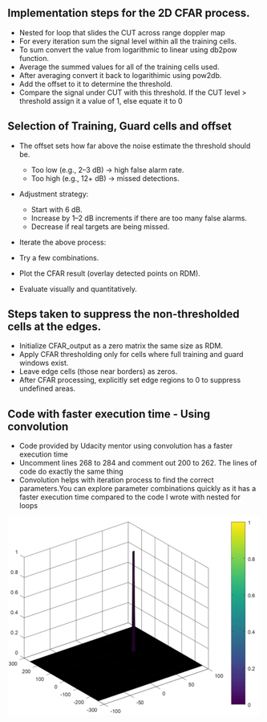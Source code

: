 ## Implementation steps for the 2D CFAR process.

* Nested for loop that slides the CUT across range doppler map
* For every iteration sum the signal level within all the training cells. 
* To sum convert the value from logarithmic to linear using db2pow function.
* Average the summed values for all of the training cells used. 
* After averaging convert it back to logarithimic using pow2db.
* Add the offset to it to determine the threshold. 
* Compare the signal under CUT with this threshold. If the CUT level > threshold assign
it a value of 1, else equate it to 0


## Selection of Training, Guard cells and offset

* The offset sets how far above the noise estimate the threshold should be.
    * Too low (e.g., 2–3 dB) → high false alarm rate.
    * Too high (e.g., 12+ dB) → missed detections.
* Adjustment strategy:
  * Start with 6 dB.
  * Increase by 1–2 dB increments if there are too many false alarms.
  * Decrease if real targets are being missed.

* Iterate the above process:
* Try a few combinations.
* Plot the CFAR result (overlay detected points on RDM).
* Evaluate visually and quantitatively.

## Steps taken to suppress the non-thresholded cells at the edges.

* Initialize CFAR_output as a zero matrix the same size as RDM.
* Apply CFAR thresholding only for cells where full training and guard windows exist.
* Leave edge cells (those near borders) as zeros.
* After CFAR processing, explicitly set edge regions to 0 to suppress undefined areas.

## Code with faster execution time -  Using convolution

* Code provided by Udacity mentor using convolution has a faster execution time
* Uncomment lines 268 to 284 and comment out 200 to 262. The lines of code do exactly the same thing
* Convolution helps with iteration process to find the correct parameters.You can explore parameter combinations quickly as it has a faster execution time compared to the code I wrote with nested for loops

<img src="one_peak_output.jpg" />